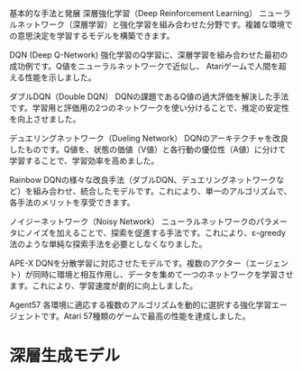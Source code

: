 基本的な手法と発展 
深層強化学習（Deep Reinforcement Learning）
ニューラルネットワーク（深層学習）と強化学習を組み合わせた分野です。複雑な環境での意思決定を学習するモデルを構築できます。

DQN (Deep Q-Network)
強化学習のQ学習に、深層学習を組み合わせた最初の成功例です。Q値をニューラルネットワークで近似し、 Atariゲームで人間を超える性能を示しました。

ダブルDQN（Double DQN）
DQNの課題であるQ値の過大評価を解決した手法です。学習用と評価用の2つのネットワークを使い分けることで、推定の安定性を向上させました。

デュエリングネットワーク（Dueling Network）
DQNのアーキテクチャを改良したものです。Q値を、状態の価値（V値）と各行動の優位性（A値）に分けて学習することで、学習効率を高めました。

Rainbow
DQNの様々な改良手法（ダブルDQN、デュエリングネットワークなど）を組み合わせ、統合したモデルです。これにより、単一のアルゴリズムで、各手法のメリットを享受できます。

ノイジーネットワーク（Noisy Network）
ニューラルネットワークのパラメータにノイズを加えることで、探索を促進する手法です。これにより、ε-greedy法のような単純な探索手法を必要としなくなりました。

APE-X
DQNを分散学習に対応させたモデルです。複数のアクター（エージェント）が同時に環境と相互作用し、データを集めて一つのネットワークを学習させます。これにより、学習速度が劇的に向上しました。

Agent57
各環境に適応する複数のアルゴリズムを動的に選択する強化学習エージェントです。Atari 57種類のゲームで最高の性能を達成しました。

# 深層生成モデル
